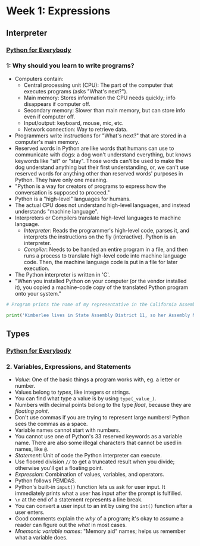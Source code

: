 # Week 1: Expressions 

## Interpreter  
### [Python for Everybody](https://fog.ccsf.edu/~abrick/Severance.pdf)
### 1: Why should you learn to write programs? 
* Computers contain: 
  * Central processing unit (CPU): The part of the computer that executes programs (asks "What's next?").
  * Main memory: Stores information the CPU needs quickly; info disappears if computer off.
  * Secondary memory: Slower than main memory, but can store info even if computer off. 
  * Input/output: keyboard, mouse, mic, etc. 
  * Network connection: Way to retrieve data. 
* Programmers write instructions for "What's next?" that are stored in a computer's main memory. 
* Reserved words in Python are like words that humans can use to communicate with dogs: a dog won't understand everything, but knows keywords like "sit" or "stay". Those words can't be used to make the dog understand anything but their first understanding, or, we can't use reserved words for anything other than reserved words' purposes in Python. They have only one meaning. 
* "Python is a way for creators of programs to express how the conversation is supposed to proceed." 
* Python is a "high-level" languages for humans. 
* The actual CPU does not understand high-level languages, and instead understands "machine language". 
* Interpreters or Compilers translate high-level languages to machine language. 
  * _Interpreter_: Reads the programmer's high-level code, parses it, and interprets the instructions on the fly (interactive). Python is an interpreter. 
  * _Compiler_: Needs to be handed an entire program in a file, and then runs a process to translate high-level code into machine language code. Then, the machine language code is put in a file for later execution. 
* The Python interpreter is written in 'C'. 
* "When you installed Python on your computer (or
the vendor installed it), you copied a machine-code copy of the translated Python program onto your system." 

```python
# Program prints the name of my representative in the California Assembly 

print('Kimberlee lives in State Assembly District 11, so her Assembly Member is David Chiu.')
```

## Types
### [Python for Everybody](https://fog.ccsf.edu/~abrick/Severance.pdf)
### 2. Variables, Expressions, and Statements 
* _Value_: One of the basic things a program works with, eg. a letter or number. 
* Values belong to _types_, like integers or strings. 
* You can find what type a value is by using `type(_value_)`. 
* Numbers with decimal points belong to the type _float_, because they are _floating point_. 
* Don't use commas if you are trying to represent large numbers! Python sees the commas as a space. 
* Variable names cannot start with numbers. 
* You cannot use one of Python's 33 reserved keywords as a variable name. There are also some illegal characters that cannot be used in names, like `@`. 
* _Statement_: Unit of code the Python interpreter can execute. 
* Use floored division `//` to get a truncated result when you divide; otherwise you'll get a floating point. 
* _Expression_: Combination of values, variables, and operators. 
* Python follows PEMDAS. 
* Python's built-in `input()` function lets us ask for user input. It immediately prints what a user has input after the prompt is fulfilled. 
* `\n` at the end of a statement represents a line break. 
* You can convert a user input to an int by using the `int()` function after a user enters. 
* Good comments explain the _why_ of a program; it's okay to assume a reader can figure out the _what_ in most cases. 
* _Mnemonic variable names_: "Memory aid" names; helps us remember what a variable does. 